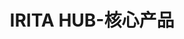 ---
{
    layout: Layout,
    isIritaHub: true,
    title: IRITA HUB-核心产品,
    inland: {
        titleContent: {
            title: 异构区块链跨链服务枢纽 - IRITA HUB,
            subTitle: 已适配众多主流联盟链和公链 · 跨系统的可信数据和交互服务
        },
        introContent: {
            title: 产品简介,
            description: [
                {paragraph: IRITA HUB 是 IRITA 联盟链产品线中专注跨链服务的产品。IRITA HUB 支持数字化创新服务的业务交互和价值交换枢纽，专注于助力实体经济与数字经济深度融合。},
                {paragraph: IRITA HUB 既可以支持 Hyperledger Fabric、FISCO BCOS、梧桐链等联盟链之间的跨链交互，还可以支持联盟链与以太坊等公有链的跨链交互，以及访问 Chainlink 预言机等链外可信数据，为实现跨链可信数据交互和跨链协作提供重要的技术基础。},
                {paragraph: IRITA HUB 的跨链机制采用了业界具有前沿创新性的 IBC + iService，其应用层协议 iService 模块能高效支持包括异构系统跨链、同构系统跨链和大数据存储层等在内的链上/链下/跨链应用层交互；跨链服务市场及治理。边界智能自主创新的相关技术已经提交专利申请，其底层协议的开源实现受到国内外业界认可。},
                {paragraph:  IRITA HUB 已经部署在 BSN (<a href="https://bsnbase.com/" target="_blank" rel="noopener noreferrer"> www.bsnbase.com</a> )，以及其他数字新基建环境中，以实现传统金融系统、分布式金融区块链应用以及其他复杂商业系统间的可信互操作和数据共享。同时，IRITA HUB 围绕企业计算需求，对 ID 的管理、数据隐私保护等功能需求做出了更多支持。},
            ]
        },
        architectureContent: {
            title: 产品架构
        },
        advantageContent: {
            title: 产品优势,
            advList: [
                {
                    iconName: tongxinxieyi.png,
                    title: 通用化通信协议,
                    description: 基于 IBC 跨链通讯协议，结合核心跨链信息验证，实现异构区块链链间资产、数据及计算服务的可信互操作
                },
                {
                    iconName: dongtaikekuozhan.png,
                    title: 动态可扩展,
                    description: 支持跨链中继枢纽运行过程中动态增加业务应用链，实现应用级别可扩展；基于 iService Ex 可信跨链服务网关实现跨链服务可扩展
                },
                {
                    iconName: gaoanquanxing.png,
                    title: 高安全性,
                    description: 各异构链业务隔离：支持多链结构，实现不同异构链账本隔离；从数据安全，身份安全，通信安全等多个维度进行安全加密，实现数据隐私安全
                },
                {
                    iconName: yiyunwei.png,
                    title: 易运维,
                    description: 基于插件机制，采用模块化的技术架构完成无侵入的动态适配，在跨链网关不停机的情况下进行插件和服务模块的更新，降低运维成本
                }
            ]
        }
    },
    # todo shan 待提供英文文案进行修改，展示样式也需同步修改
    international: {
        titleContent: {
            title: 異構區塊鏈跨鏈服務樞紐 - IRITA HUB,
            subTitle: 已適配眾多主流聯盟鏈和公鏈 · 跨系統的可信數據和交互服務
        },
        introContent: {
            title: 產品簡介,
            description: [
                {paragraph: IRITA HUB 是 IRITA 聯盟鏈產品線中專注跨鏈服務的產品。IRITA HUB 支持數字化創新服務的業務交互和價值交換樞紐，專注於助力實體經濟與數字經濟深度融合。},
                {paragraph: IRITA HUB 既可以支持 Hyperledger Fabric、FISCO BCOS、梧桐鏈等聯盟鏈之間的跨鏈交互，還可以支持聯盟鏈與以太坊等公有鏈的跨鏈交互，以及訪問 Chainlink 預言機等鏈外可信數據，為實現跨鏈可信數據交互和跨鏈協作提供重要的技術基礎。},
                {paragraph: IRITA HUB 的跨鏈機制採用了業界具有前沿創新性的 IBC + iService，其應用層協議 iService 模塊能高效支持包括異構系統跨鏈、同構系統跨鏈和大數據存儲層等在內的鏈上/鏈下/跨鏈應用層交互；跨鏈服務市場及治理。邊界智能自主創新的相關技術已經提交專利申請，其底層協議的開源實現受到國內外業界認可。},
                {paragraph: IRITA HUB 已經部署在 BSN (<a href="https://bsnbase.com/" target="_blank" rel="noopener noreferrer"> www.bsnbase.com</a> )，以及其他數字新基建環境中，以實現傳統金融系統、分佈式金融區塊鏈應用以及其他複雜商業系統間的可信互操作和數據共享。同時，IRITA HUB 圍繞企業計算需求，對 ID 的管理、數據隱私保護等功能需求做出了更多支持。},
            ]
        },
        architectureContent: {
            title: 產品架構,
            architectureDiagram: iritahub_jiagou_hk.png
        },
        advantageContent: {
            title: 產品優勢,
            advList: [
                {
                    iconName: tongxinxieyi.png,
                    title: 通用化通信協議,
                    description: 基於 IBC 跨鏈通訊協議，結合核心跨鏈信息驗證，實現異構區塊鏈鏈間資產、數據及計算服務的可信互操作
                },
                {
                    iconName: dongtaikekuozhan.png,
                    title: 動態可擴展,
                    description: 支持跨鏈中繼樞紐運行過程中動態增加業務應用鏈，實現應用級別可擴展；基於 iService Ex 可信跨鏈服務網關實現跨鏈服務可擴展
                },
                {
                    iconName: gaoanquanxing.png,
                    title: 高安全性,
                    description: 各異構鏈業務隔離：支持多鏈結構，實現不同異構鏈賬本隔離；從數據安全，身份安全，通信安全等多個維度進行安全加密，實現數據隱私安全
                },
                {
                    iconName: yiyunwei.png,
                    title: 易運維,
                    description: 基於插件機制，採用模塊化的技術架構完成無侵入的動態適配，在跨鏈網關不停機的情況下進行插件和服務模塊的更新，降低運維成本
                }
            ]
        }
    }
}
---